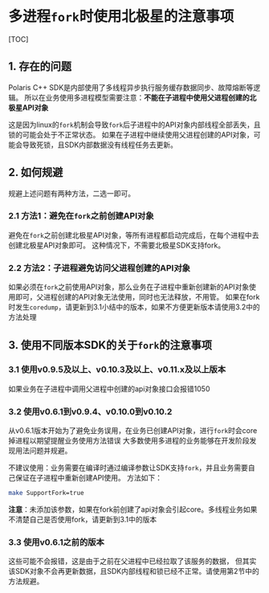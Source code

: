 # 多进程`fork`时使用北极星的注意事项

[TOC]

## 1. 存在的问题

Polaris C++ SDK是内部使用了多线程异步执行服务缓存数据同步、故障熔断等逻辑。
所以在业务使用多进程模型需要注意：**不能在子进程中使用父进程创建的北极星API对象**

这是因为linux的`fork`机制会导致`fork`后子进程中的API对象内部线程全部丢失，且锁的可能会处于不正常状态。
如果在子进程中继续使用父进程创建的API对象，可能会导致死锁，且SDK内部数据没有线程任务去更新。

## 2. 如何规避

规避上述问题有两种方法，二选一即可。

### 2.1 方法1：避免在`fork`之前创建API对象

避免在`fork`之前创建北极星API对象，等所有进程都启动完成后，在每个进程中去创建北极星API对象即可。
这种情况下，不需要北极星SDK支持fork。

### 2.2 方法2：子进程避免访问父进程创建的API对象

如果必须在`fork`之前使用API对象，那么业务在子进程中重新创建新的API对象使用即可，父进程创建的API对象无法使用，同时也无法释放，不用管。
如果在fork时发生`coredump`，请更新到3.1小结中的版本，如果不方便更新版本请使用3.2中的方法处理


## 3. 使用不同版本SDK的关于`fork`的注意事项

### 3.1 使用v0.9.5及以上、v0.10.3及以上、v0.11.x及以上版本

如果业务在子进程中调用父进程中创建的api对象接口会报错1050

### 3.2 使用v0.6.1到v0.9.4、v0.10.0到v0.10.2

从v0.6.1版本开始为了避免业务误用，在业务已创建API对象，进行`fork`时会core掉进程以期望提醒业务使用方法错误
大多数使用多进程的业务能够在开发阶段发现用法问题并规避。

不建议使用：业务需要在编译时通过编译参数让SDK支持`fork`，并且业务需要自己保证在子进程中重新创建API使用。
方法如下：
```bash
make SupportFork=true
```
**注意**：未添加该参数，如果在fork前创建了api对象会引起core。多线程业务如果不清楚自己是否使用fork，请更新到3.1中的版本

### 3.3 使用v0.6.1之前的版本

这些可能不会报错，这是由于之前在父进程中已经拉取了该服务的数据，
但其实该SDK对象不会再更新数据，且SDK内部线程和锁已经不正常。请使用第2节中的方法规避。
